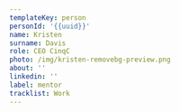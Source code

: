 ```yaml
---
templateKey: person
personId: '{{uuid}}'
name: Kristen
surname: Davis
role: CEO CinqC
photo: /img/kristen-removebg-preview.png
about: ''
linkedin: ''
label: mentor
tracklist: Work
---
```

